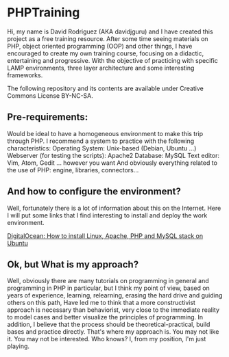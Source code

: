# PHPTraining
Hi, my name is David Rodriguez (AKA davidjguru) and I have created this project as a free training resource.
After some time seeing materials on PHP, object oriented programming (OOP) and other things, I have encouraged to create my own training course, focusing on a didactic, entertaining and progressive. With the objective of practicing with specific LAMP environments, three layer architecture and some interesting frameworks.

The following repository and its contents are available under Creative Commons License BY-NC-SA.


## Pre-requirements:

Would be ideal to have a homogeneous environment to make this trip through PHP. I recommend a system to practice with the following characteristics:
Operating System: Unix-based (Debian, Ubuntu ...)
Webserver (for testing the scripts): Apache2
Database: MySQL
Text editor: Vim, Atom, Gedit ... however you want
And obviously everything related to the use of PHP: engine, libraries, connectors...

## And how to configure the environment?

Well, fortunately there is a lot of information about this on the Internet. Here I will put some links that I find interesting to install and deploy the work environment.

[DigitalOcean: How  to install Linux, Apache, PHP and MySQL stack on Ubuntu](https://www.digitalocean.com/community/tutorials/how-to-install-linux-apache-mysql-php-lamp-stack-on-ubuntu-16-04)


## Ok, but What is my approach?

Well, obviously there are many tutorials on programming in general and programming in PHP in particular, but I think my point of view, based on years of experience, learning, relearning, erasing the hard drive and guiding others on this path, Have led me to think that a more constructivist approach is necessary than behaviorist, very close to the immediate reality to model cases and better visualize the principles of programming. In addition, I believe that the process should be theoretical-practical, build bases and practice directly. That's where my approach is.
You may not like it. You may not be interested. Who knows? I, from my position, I'm just playing.


